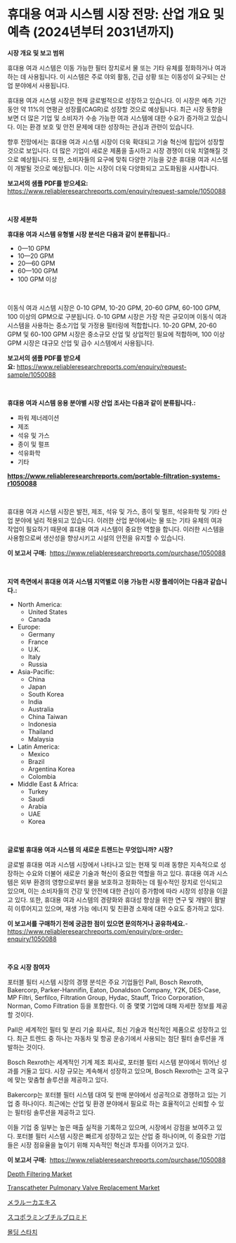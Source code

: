 <p><h1>휴대용 여과 시스템 시장 전망: 산업 개요 및 예측 (2024년부터 2031년까지)</h1></p><p><strong>시장 개요 및 보고 범위</strong></p>
<p><p>휴대용 여과 시스템은 이동 가능한 필터 장치로서 물 또는 기타 유체를 정화하거나 여과하는 데 사용됩니다. 이 시스템은 주로 야외 활동, 긴급 상황 또는 이동성이 요구되는 산업 분야에서 사용됩니다.</p><p>휴대용 여과 시스템 시장은 현재 글로벌적으로 성장하고 있습니다. 이 시장은 예측 기간 동안 약 11%의 연평균 성장률(CAGR)로 성장할 것으로 예상됩니다. 최근 시장 동향을 보면 더 많은 기업 및 소비자가 수송 가능한 여과 시스템에 대한 수요가 증가하고 있습니다. 이는 환경 보호 및 안전 문제에 대한 성장하는 관심과 관련이 있습니다.</p><p>향후 전망에서는 휴대용 여과 시스템 시장이 더욱 확대되고 기술 혁신에 힘입어 성장할 것으로 보입니다. 더 많은 기업이 새로운 제품을 출시하고 시장 경쟁이 더욱 치열해질 것으로 예상됩니다. 또한, 소비자들의 요구에 맞춰 다양한 기능을 갖춘 휴대용 여과 시스템이 개발될 것으로 예상됩니다. 이는 시장이 더욱 다양화되고 고도화됨을 시사합니다.</p></p>
<p><strong>보고서의 샘플 PDF를 받으세요:</strong> <a href="https://www.reliableresearchreports.com/enquiry/request-sample/1050088">https://www.reliableresearchreports.com/enquiry/request-sample/1050088</a></p>
<p>&nbsp;</p>
<p><strong>시장 세분화</strong></p>
<p><strong>휴대용 여과 시스템 유형별 시장 분석은 다음과 같이 분류됩니다.:</strong></p>
<p><ul><li>0—10 GPM</li><li>10—20 GPM</li><li>20—60 GPM</li><li>60—100 GPM</li><li>100 GPM 이상</li></ul></p>
<p>&nbsp;</p>
<p><p>이동식 여과 시스템 시장은 0-10 GPM, 10-20 GPM, 20-60 GPM, 60-100 GPM, 100 이상의 GPM으로 구분됩니다. 0-10 GPM 시장은 가장 작은 규모이며 이동식 여과 시스템을 사용하는 중소기업 및 가정용 필터링에 적합합니다. 10-20 GPM, 20-60 GPM 및 60-100 GPM 시장은 중소규모 산업 및 상업적인 필요에 적합하며, 100 이상 GPM 시장은 대규모 산업 및 급수 시스템에서 사용됩니다.</p></p>
<p><strong>보고서의 샘플 PDF를 받으세요:</strong>&nbsp;<a href="https://www.reliableresearchreports.com/enquiry/request-sample/1050088">https://www.reliableresearchreports.com/enquiry/request-sample/1050088</a></p>
<p>&nbsp;</p>
<p><strong> 휴대용 여과 시스템 응용 분야별 시장 산업 조사는 다음과 같이 분류됩니다.:</strong></p>
<p><ul><li>파워 제너레이션</li><li>제조</li><li>석유 및 가스</li><li>종이 및 펄프</li><li>석유화학</li><li>기타</li></ul></p>
<p><strong><a href="https://www.reliableresearchreports.com/portable-filtration-systems-r1050088">https://www.reliableresearchreports.com/portable-filtration-systems-r1050088</a></strong></p>
<p>&nbsp;</p>
<p><p>휴대용 여과 시스템 시장은 발전, 제조, 석유 및 가스, 종이 및 펄프, 석유화학 및 기타 산업 분야에 널리 적용되고 있습니다. 이러한 산업 분야에서는 물 또는 기타 유체의 여과 작업이 필요하기 때문에 휴대용 여과 시스템이 중요한 역할을 합니다. 이러한 시스템을 사용함으로써 생산성을 향상시키고 시설의 안전을 유지할 수 있습니다.</p></p>
<p><strong>이 보고서 구매:</strong>&nbsp; <a href="https://www.reliableresearchreports.com/purchase/1050088">https://www.reliableresearchreports.com/purchase/1050088</a></p>
<p>&nbsp;</p>
<p><strong>지역 측면에서 휴대용 여과 시스템 지역별로 이용 가능한 시장 플레이어는 다음과 같습니다.:</strong></p>
<p><ul>
    <li>
        North America:
        <ul>
            <li>United States</li>
            <li>Canada</li>
        </ul>
    </li>
    <li>
        Europe:
        <ul>
            <li>Germany</li>
            <li>France</li>
            <li>U.K.</li>
            <li>Italy</li>
            <li>Russia</li>
        </ul>
    </li>
    <li>
        Asia-Pacific:
        <ul>
            <li>China</li>
            <li>Japan</li>
            <li>South Korea</li>
            <li>India</li>
            <li>Australia</li>
            <li>China Taiwan</li>
            <li>Indonesia</li>
            <li>Thailand</li>
            <li>Malaysia</li>
        </ul>
    </li>
    <li>
        Latin America:
        <ul>
            <li>Mexico</li>
            <li>Brazil</li>
            <li>Argentina Korea</li>
            <li>Colombia</li>
        </ul>
    </li>
    <li>
        Middle East & Africa:
        <ul>
            <li>Turkey</li>
            <li>Saudi</li>
            <li>Arabia</li>
            <li>UAE</li>
            <li>Korea</li>
        </ul>
    </li>
    </ul></p>
<p>&nbsp;</p>
<p><strong>글로벌 휴대용 여과 시스템 의 새로운 트렌드는 무엇입니까? 시장?</strong></p>
<p><p>글로벌 휴대용 여과 시스템 시장에서 나타나고 있는 현재 및 미래 동향은 지속적으로 성장하는 수요와 더불어 새로운 기술과 혁신이 중요한 역할을 하고 있다. 휴대용 여과 시스템은 외부 환경의 영향으로부터 물을 보호하고 정화하는 데 필수적인 장치로 인식되고 있으며, 이는 소비자들의 건강 및 안전에 대한 관심이 증가함에 따라 시장의 성장을 이끌고 있다. 또한, 휴대용 여과 시스템의 경량화와 휴대성 향상을 위한 연구 및 개발이 활발히 이루어지고 있으며, 재생 가능 에너지 및 친환경 소재에 대한 수요도 증가하고 있다.</p></p>
<p><strong>이 보고서를 구매하기 전에 궁금한 점이 있으면 문의하거나 공유하세요.</strong>- <a href="https://www.reliableresearchreports.com/enquiry/pre-order-enquiry/1050088">https://www.reliableresearchreports.com/enquiry/pre-order-enquiry/1050088</a></p>
<p>&nbsp;</p>
<p><strong>주요 시장 참여자</strong></p>
<p><p>포터블 필터 시스템 시장의 경쟁 분석은 주요 기업들인 Pall, Bosch Rexroth, Bakercorp, Parker-Hannifin, Eaton, Donaldson Company, Y2K, DES-Case, MP Filtri, Serfilco, Filtration Group, Hydac, Stauff, Trico Corporation, Norman, Como Filtration 등을 포함한다. 이 중 몇몇 기업에 대해 자세한 정보를 제공할 것이다.</p><p>Pall은 세계적인 필터 및 분리 기술 회사로, 최신 기술과 혁신적인 제품으로 성장하고 있다. 최근 트렌드 중 하나는 자동차 및 항공 운송기에서 사용되는 첨단 필터 솔루션을 개발하는 것이다.</p><p>Bosch Rexroth는 세계적인 기계 제조 회사로, 포터블 필터 시스템 분야에서 뛰어난 성과를 거둘고 있다. 시장 규모는 계속해서 성장하고 있으며, Bosch Rexroth는 고객 요구에 맞는 맞춤형 솔루션을 제공하고 있다.</p><p>Bakercorp는 포터블 필터 시스템 대여 및 판매 분야에서 성공적으로 경쟁하고 있는 기업 중 하나이다. 최근에는 산업 및 환경 분야에서 필요로 하는 효율적이고 신뢰할 수 있는 필터링 솔루션을 제공하고 있다.</p><p>이들 기업 중 일부는 높은 매출 실적을 기록하고 있으며, 시장에서 강점을 보여주고 있다. 포터블 필터 시스템 시장은 빠르게 성장하고 있는 산업 중 하나이며, 이 중요한 기업들은 시장 점유율을 높이기 위해 지속적인 혁신과 투자를 이어가고 있다.</p></p>
<p><strong>이 보고서 구매:</strong>&nbsp;&nbsp;<a href="https://www.reliableresearchreports.com/purchase/1050088">https://www.reliableresearchreports.com/purchase/1050088</a></p>
<p><p><a href="https://www.linkedin.com/pulse/depth-filtering-market-outlook-industry-overview-forecast-2024-vdxmf?trackingId=98%2Bu9cNKv9uuZTI9rg6HBg%3D%3D">Depth Filtering Market</a></p><p><a href="https://www.linkedin.com/pulse/transcatheter-pulmonary-valve-replacement-market-insight-trends-ku5lf?trackingId=qGFwgkFBJtZjBISwmUvLEw%3D%3D">Transcatheter Pulmonary Valve Replacement Market</a></p><p><a href="https://medium.com/@zulu.dawn/%E3%83%A1%E3%83%A9%E3%83%AB%E3%83%BC%E3%82%AB%E3%82%A8%E3%82%AD%E3%82%B9%E5%B8%82%E5%A0%B4%E3%81%AE%E6%B4%9E%E5%AF%9F-%E5%B8%82%E5%A0%B4%E3%81%AE%E3%83%88%E3%83%AC%E3%83%B3%E3%83%89-%E6%88%90%E9%95%B7-%E4%BA%88%E6%B8%AC-2024%E5%B9%B4%E3%81%8B%E3%82%892031%E5%B9%B4%E3%81%BE%E3%81%A7-c9993990202f">メラルーカエキス</a></p><p><a href="https://github.com/EthanMorar2011/Market-Research-Report-List-1/blob/main/389390526579.md">スコポラミンブチルブロミド</a></p><p><a href="https://medium.com/@santiagoiza565682023/%ED%9D%99%EC%9D%84-%EC%9D%B4%EB%A3%A8%EB%8A%94-%EC%A0%84%EC%B2%B4%EC%A0%81%EC%9D%B8-%EC%9D%B4%EB%A3%A8%EB%8A%94-%EA%B2%83-%EC%8B%9C%EC%9E%A5-%EB%B6%80%EB%AC%B8-%EB%B0%8F-%EA%B8%80%EB%A1%9C%EB%B2%8C-%EC%82%B0%EC%97%85-%EA%B0%9C%EC%9A%94%EC%9E%85%EB%8B%88%EB%8B%A4-cfd64e8dad67">몰딩 스타치</a></p></p>
